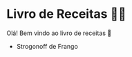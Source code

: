 # Livro de Receitas :woman_cook:

Olá! Bem vindo ao livro de receitas :wave:

- Strogonoff de Frango
